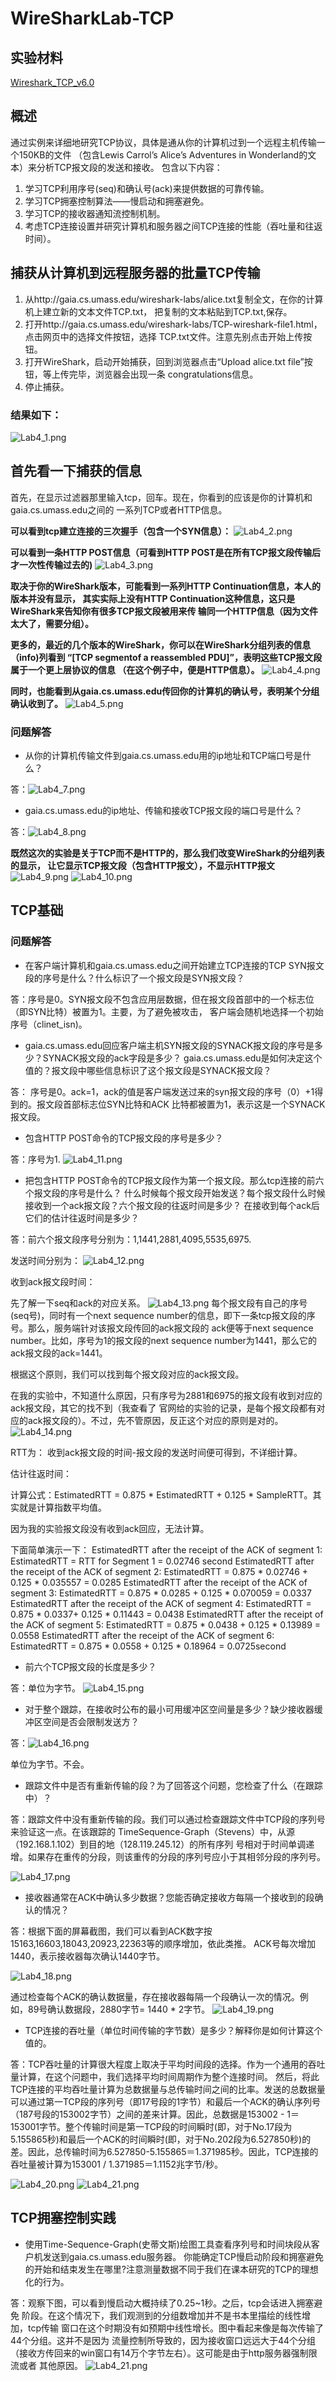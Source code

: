# WireSharkLab-TCP

## 实验材料
[Wireshark_TCP_v6.0](Wireshark_TCP_v6.0.pdf)

## 概述
  通过实例来详细地研究TCP协议，具体是通从你的计算机过到一个远程主机传输一个150KB的文件
  （包含Lewis Carrol’s Alice’s Adventures in Wonderland的文本）来分析TCP报文段的发送和接收。
  包含以下内容：
  
1. 学习TCP利用序号(seq)和确认号(ack)来提供数据的可靠传输。
2. 学习TCP拥塞控制算法——慢启动和拥塞避免。
3. 学习TCP的接收器通知流控制机制。
4. 考虑TCP连接设置并研究计算机和服务器之间TCP连接的性能（吞吐量和往返时间）。

## 捕获从计算机到远程服务器的批量TCP传输

1. 从http://gaia.cs.umass.edu/wireshark-labs/alice.txt复制全文，在你的计算机上建立新的文本文件TCP.txt，
把复制的文本粘贴到TCP.txt,保存。
2. 打开http://gaia.cs.umass.edu/wireshark-labs/TCP-wireshark-file1.html，点击网页中的选择文件按钮，选择
TCP.txt文件。注意先别点击开始上传按钮。
3. 打开WireShark，启动开始捕获，回到浏览器点击“Upload alice.txt file”按钮，等上传完毕，浏览器会出现一条
congratulations信息。
4. 停止捕获。

### 结果如下：
![Lab4_1.png](../img/Lab4_1.png)

## 首先看一下捕获的信息

  首先，在显示过滤器那里输入tcp，回车。现在，你看到的应该是你的计算机和gaia.cs.umass.edu之间的
  一系列TCP或者HTTP信息。
  
  **可以看到tcp建立连接的三次握手（包含一个SYN信息）：**
![Lab4_2.png](../img/Lab4_2.png)
  
  **可以看到一条HTTP POST信息（可看到HTTP POST是在所有TCP报文段传输后才一次性传输过去的)**
![Lab4_3.png](../img/Lab4_3.png)

  **取决于你的WireShark版本，可能看到一系列HTTP Continuation信息，本人的版本并没有显示，
  其实实际上没有HTTP Continuation这种信息，这只是WireShark来告知你有很多TCP报文段被用来传
  输同一个HTTP信息（因为文件太大了，需要分组）。**
  
  **更多的，最近的几个版本的WireShark，你可以在WireShark分组列表的信息（info)列看到
  “[TCP segmentof a reassembled PDU]”，表明这些TCP报文段属于一个更上层协议的信息
  （在这个例子中，便是HTTP信息）。**
![Lab4_4.png](../img/Lab4_4.png)
  
  **同时，也能看到从gaia.cs.umass.edu传回你的计算机的确认号，表明某个分组确认收到了。**
![Lab4_5.png](../img/Lab4_5.png)

### 问题解答

+ 从你的计算机传输文件到gaia.cs.umass.edu用的ip地址和TCP端口号是什么？

答：![Lab4_7.png](../img/Lab4_7.png)

+ gaia.cs.umass.edu的ip地址、传输和接收TCP报文段的端口号是什么？

答：![Lab4_8.png](../img/Lab4_8.png)

  **既然这次的实验是关于TCP而不是HTTP的，那么我们改变WireShark的分组列表的显示，
  让它显示TCP报文段（包含HTTP报文），不显示HTTP报文**
  ![Lab4_9.png](../img/Lab4_9.png)
![Lab4_10.png](../img/Lab4_10.png)

## TCP基础

### 问题解答

+ 在客户端计算机和gaia.cs.umass.edu之间开始建立TCP连接的TCP SYN报文段的序号是什么？什么标识了一个报文段是SYN报文段？

答：序号是0。SYN报文段不包含应用层数据，但在报文段首部中的一个标志位（即SYN比特）被置为1。主要，为了避免被攻击，
客户端会随机地选择一个初始序号（clinet_isn)。

+ gaia.cs.umass.edu回应客户端主机SYN报文段的SYNACK报文段的序号是多少？SYNACK报文段的ack字段是多少？
gaia.cs.umass.edu是如何决定这个值的？报文段中哪些信息标识了这个报文段是SYNACK报文段？

答： 序号是0。ack=1，ack的值是客户端发送过来的syn报文段的序号（0）+1得到的。报文段首部标志位SYN比特和ACK
比特都被置为1，表示这是一个SYNACK报文段。

+ 包含HTTP POST命令的TCP报文段的序号是多少？

答：序号为1.
  ![Lab4_11.png](../img/Lab4_11.png)

+ 把包含HTTP POST命令的TCP报文段作为第一个报文段。那么tcp连接的前六个报文段的序号是什么？
  什么时候每个报文段开始发送？每个报文段什么时候接收到一个ack报文段？六个报文段的往返时间是多少？
  在接收到每个ack后它们的估计往返时间是多少？
 
答：前六个报文段序号分别为：1,1441,2881,4095,5535,6975.

  发送时间分别为：
  ![Lab4_12.png](../img/Lab4_12.png)
  
  收到ack报文段时间：
  
  先了解一下seq和ack的对应关系。
  ![Lab4_13.png](../img/Lab4_13.png)
  每个报文段有自己的序号(seq号)，同时有一个next sequence number的信息，即下一条tcp报文段的序号。那么，服务端针对该报文段传回的ack报文段的
  ack便等于next sequence number。比如，序号为1的报文段的next sequence number为1441，那么它的ack报文段的ack=1441。
  
  根据这个原则，我们可以找到每个报文段对应的ack报文段。
  
  在我的实验中，不知道什么原因，只有序号为2881和6975的报文段有收到对应的ack报文段，其它的找不到（我查看了
  官网给的实验的记录，是每个报文段都有对应的ack报文段的）。不过，先不管原因，反正这个对应的原则是对的。
  ![Lab4_14.png](../img/Lab4_14.png)
  
  RTT为：
  收到ack报文段的时间-报文段的发送时间便可得到，不详细计算。
  
  估计往返时间：
  
  计算公式：EstimatedRTT = 0.875 * EstimatedRTT + 0.125 * SampleRTT。其实就是计算指数平均值。
  
  因为我的实验报文段没有收到ack回应，无法计算。
  
  下面简单演示一下：
    EstimatedRTT after the receipt of the ACK of segment 1:
    EstimatedRTT = RTT for Segment 1 = 0.02746 second
    EstimatedRTT after the receipt of the ACK of segment 2:
    EstimatedRTT = 0.875 * 0.02746 + 0.125 * 0.035557 = 0.0285
    EstimatedRTT after the receipt of the ACK of segment 3:
    EstimatedRTT = 0.875 * 0.0285 + 0.125 * 0.070059 = 0.0337
    EstimatedRTT after the receipt of the ACK of segment 4:
    EstimatedRTT = 0.875 * 0.0337+ 0.125 * 0.11443 = 0.0438
    EstimatedRTT after the receipt of the ACK of segment 5:
    EstimatedRTT = 0.875 * 0.0438 + 0.125 * 0.13989 = 0.0558
    EstimatedRTT after the receipt of the ACK of segment 6:
    EstimatedRTT = 0.875 * 0.0558 + 0.125 * 0.18964 = 0.0725second

+ 前六个TCP报文段的长度是多少？

答：单位为字节。
![Lab4_15.png](../img/Lab4_15.png)

+ 对于整个跟踪，在接收时公布的最小可用缓冲区空间量是多少？缺少接收器缓冲区空间是否会限制发送方？

答：![Lab4_16.png](../img/Lab4_16.png)

   单位为字节。不会。
   
 + 跟踪文件中是否有重新传输的段？为了回答这个问题，您检查了什么（在跟踪中）？
 
 答：跟踪文件中没有重新传输的段。我们可以通过检查跟踪文件中TCP段的序列号来验证这一点。在该跟踪的
 TimeSequence-Graph（Stevens）中，从源（192.168.1.102）到目的地（128.119.245.12）的所有序列
 号相对于时间单调递增。如果存在重传的分段，则该重传的分段的序列号应小于其相邻分段的序列号。
 
 ![Lab4_17.png](../img/Lab4_17.png)
   
 + 接收器通常在ACK中确认多少数据？您能否确定接收方每隔一个接收到的段确认的情况？
 
 答：根据下面的屏幕截图，我们可以看到ACK数字按15163,16603,18043,20923,22363等的顺序增加，依此类推。
  ACK号每次增加1440，表示接收器每次确认1440字节。
 
 ![Lab4_18.png](../img/Lab4_18.png)
 
   通过检查每个ACK的确认数据量，存在接收器每隔一个段确认一次的情况。例如，89号确认数据段，2880字节= 1440 * 2字节。
   ![Lab4_19.png](../img/Lab4_19.png)
 + TCP连接的吞吐量（单位时间传输的字节数）是多少？解释你是如何计算这个值的。
 
 答：TCP吞吐量的计算很大程度上取决于平均时间段的选择。作为一个通用的吞吐量计算，在这个问题中，我们选择平均时间周期作为整个连接时间。
 然后，将此TCP连接的平均吞吐量计算为总数据量与总传输时间之间的比率。发送的总数据量可以通过第一TCP段的序列号（即17号段的1字节）和最后一个ACK的确认序列号（187号段的153002字节）之间的差来计算。因此，总数据是153002 - 1＝153001字节。整个传输时间是第一TCP段的时间瞬时(即，对于No.17段为5.155865秒)和最后一个ACK的时间瞬时(即，对于No.202段为6.527850秒)的差。因此，总传输时间为6.527850-5.155865＝1.371985秒。因此，TCP连接的吞吐量被计算为153001 / 1.371985＝1.1152兆字节/秒。
 
 ![Lab4_20.png](../img/Lab4_20.png)
 ![Lab4_21.png](../img/Lab4_21.png)
 
## TCP拥塞控制实践

+ 使用Time-Sequence-Graph(史蒂文斯)绘图工具查看序列号和时间块段从客户机发送到gaia.cs.umass.edu服务器。
你能确定TCP慢启动阶段和拥塞避免的开始和结束发生在哪里?注意测量数据不同于我们在课本研究的TCP的理想化的行为。

答：观察下图，可以看到慢启动大概持续了0.25~1秒。之后，tcp会话进入拥塞避免
阶段。在这个情况下，我们观测到的分组数增加并不是书本里描绘的线性增加，tcp传输
窗口在这个时期没有如预期中线性增长。图中看起来像是每次传输了44个分组。这并不是因为
流量控制所导致的，因为接收窗口远远大于44个分组（接收方传回来的win窗口有14万个字节左右）。这可能是由于http服务器强制限流或者
其他原因。
![Lab4_21.png](../img/Lab4_22.png)
